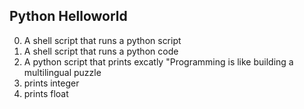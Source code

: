 ## Python Helloworld
0. A shell script that runs a python script
1. A shell script that runs a python code
2. A python script that prints excatly "Programming is like building a multilingual puzzle
3. prints integer
4. prints float
